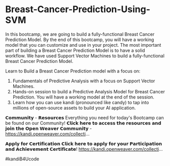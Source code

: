 # Breast-Cancer-Prediction-Using-SVM

In this bootcamp, we are going to build a fully-functional Breast Cancer Prediction Model. By the end of this bootcamp, you will have a working model that you can customize and use in your project. The most important part of building a Breast Cancer Prediction Model is to have a solid workflow. We have used Support Vector Machines to build a fully-functional Breast Cancer Prediction Model.

Learn to Build a Breast Cancer Prediction model with a focus on:
1. Fundamentals of Predictive Analysis with a focus on Support Vector Machines.
2. Hands-on session to build a Predictive Analysis Model for Breast Cancer Prediction. You will have a working model at the end of the session.
3. Learn how you can use kandi (pronounced like candy) to tap into millions of open-source assets to build your AI application.

𝗖𝗼𝗺𝗺𝘂𝗻𝗶𝘁𝘆 - 𝗥𝗲𝘀𝗼𝘂𝗿𝗰𝗲𝘀
Everything you need for today's Bootcamp can be found on our Community!  𝗖𝗹𝗶𝗰𝗸 𝗵𝗲𝗿𝗲 𝘁𝗼 𝗮𝗰𝗰𝗲𝘀𝘀 𝘁𝗵𝗲 𝗿𝗲𝘀𝗼𝘂𝗿𝗰𝗲𝘀 𝗮𝗻𝗱 𝗷𝗼𝗶𝗻 𝘁𝗵𝗲 𝗢𝗽𝗲𝗻 𝗪𝗲𝗮𝘃𝗲𝗿 𝗖𝗼𝗺𝗺𝘂𝗻𝗶𝘁𝘆 - 
https://kandi.openweaver.com/collecti...

𝗔𝗽𝗽𝗹𝘆 𝗳𝗼𝗿 𝗖𝗲𝗿𝘁𝗶𝗳𝗶𝗰𝗮𝘁𝗶𝗼𝗻
𝗖𝗹𝗶𝗰𝗸 𝗵𝗲𝗿𝗲 𝘁𝗼 𝗮𝗽𝗽𝗹𝘆 𝗳𝗼𝗿 𝘆𝗼𝘂𝗿 𝗣𝗮𝗿𝘁𝗶𝗰𝗶𝗽𝗮𝘁𝗶𝗼𝗻 𝗮𝗻𝗱 𝗔𝗰𝗵𝗶𝗲𝘃𝗲𝗺𝗲𝗻𝘁 𝗖𝗲𝗿𝘁𝗶𝗳𝗶𝗰𝗮𝘁𝗲!
https://kandi.openweaver.com/collecti...

#kandiB4Ucode
